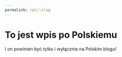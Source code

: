 ```yaml
---
permalink: /pl/:slug
---
```


# To jest wpis po Polskiemu

I on powinien być tylko i wyłącznie na Polskim blogu!